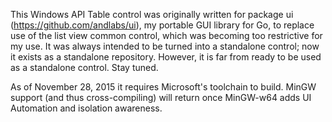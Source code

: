 This Windows API Table control was originally written for package ui (https://github.com/andlabs/ui), my portable GUI library for Go, to replace use of the list view common control, which was becoming too restrictive for my use. It was always intended to be turned into a standalone control; now it exists as a standalone repository. However, it is far from ready to be used as a standalone control. Stay tuned.

As of November 28, 2015 it requires Microsoft's toolchain to build. MinGW support (and thus cross-compiling) will return once MinGW-w64 adds UI Automation and isolation awareness.
